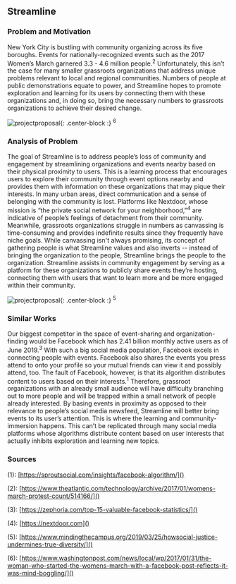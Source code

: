 
## Streamline

### Problem and Motivation

New York City is bustling with community organizing across its five boroughs. Events for nationally-recognized events such as the 2017 Women’s March garnered 3.3 - 4.6 million people.<sup>2</sup> Unfortunately, this isn’t the case for many smaller grassroots organizations that address unique problems relevant to local and regional communities. Numbers of people at public demonstrations equate to power, and Streamline hopes to promote exploration and learning for its users by connecting them with these organizations and, in doing so, bring the necessary numbers to grassroots organizations to achieve their desired change.

![projectproposal]({{site.baseurl}}/img/womensmarch.jpeg){: .center-block :}
<sup>6</sup>

### Analysis of Problem

The goal of Streamline is to address people’s loss of community and engagement by streamlining organizations and events nearby based on their physical proximity to users. This is a learning process that encourages users to explore their community through event options nearby and provides them with information on these organizations that may pique their interests. In many urban areas, direct communication and a sense of belonging with the community is lost. Platforms like Nextdoor, whose mission is “the private social network for your neighborhood,"<sup>4</sup> are indicative of people’s feelings of detachment from their community. Meanwhile, grassroots organizations struggle in numbers as canvassing is time-consuming and provides indefinite results since they frequently have niche goals. While canvassing isn't always promising, its concept of gathering people is what Streamline values and also inverts -- instead of bringing the organization to the people, Streamline brings the people to the organization. Streamline assists in community engagement by serving as a platform for these organizations to publicly share events they’re hosting, connecting them with users that want to learn more and be more engaged within their community. 

![projectproposal]({{site.baseurl}}/img/projectproposal1.jpeg){: .center-block :}
<sup>5</sup>

### Similar Works

Our biggest competitor in the space of event-sharing and organization-finding would be Facebook which has 2.41 billion monthly active users as of June 2019.<sup>3</sup> With such a big social media population, Facebook excels in connecting people with events. Facebook also shares the events you press attend to onto your profile so your mutual friends can view it and possibly attend, too. The fault of Facebook, however, is that its algorithm distributes content to users based on their interests.<sup>1</sup> Therefore, grassroot organizations with an already small audience will have difficulty branching out to more people and will be trapped within a small network of people already interested. By basing events in proximity as opposed to their relevance to people’s social media newsfeed, Streamline will better bring events to its user’s attention. This is where the learning and community-immersion happens. This can’t be replicated through many social media platforms whose algorithms distribute content based on user interests that actually inhibits exploration and learning new topics.


### Sources
(1): [https://sproutsocial.com/insights/facebook-algorithm/]()

(2): [https://www.theatlantic.com/technology/archive/2017/01/womens-march-protest-count/514166/]()

(3): [https://zephoria.com/top-15-valuable-facebook-statistics/]()

(4): [https://nextdoor.com]()

(5): [https://www.mindingthecampus.org/2019/03/25/howsocial-justice-undermines-true-diversity/]()

(6): [https://www.washingtonpost.com/news/local/wp/2017/01/31/the-woman-who-started-the-womens-march-with-a-facebook-post-reflects-it-was-mind-boggling/]()
